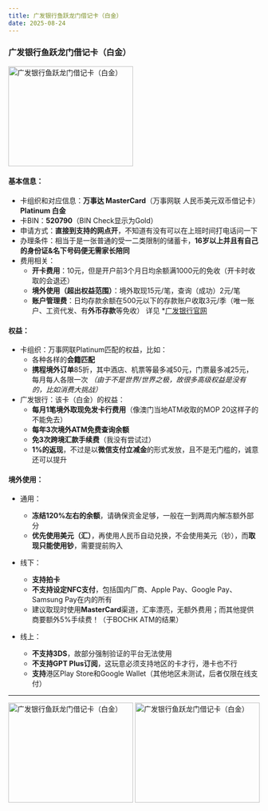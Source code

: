 ```yaml
---
title: 广发银行鱼跃龙门借记卡（白金）
date: 2025-08-24
---
```


### 广发银行鱼跃龙门借记卡（白金）
<img src="/images/cgblylm.jpg" width="250" height="200" alt="广发银行鱼跃龙门借记卡（白金）" />

#### 基本信息：
* 卡组织和对应信息：**万事达 MasterCard**（万事网联 人民币美元双币借记卡）**Platinum 白金**
* 卡BIN：**520790**（BIN Check显示为Gold）
* 申请方式：**直接到支持的网点开**，不知道有没有可以在上班时间打电话问一下
* 办理条件：相当于是一张普通的受一二类限制的储蓄卡，**16岁以上并且有自己的身份证&名下号码便无需家长陪同**
* 费用相关：
    * **开卡费用**：10元，但是开户前3个月日均余额满1000元的免收（开卡时收取的会退还）
    * **境外使用（超出权益范围）**：境外取现15元/笔，查询（成功）2元/笔
    * **账户管理费**：日均存款余额在500元以下的存款账户收取3元/季（唯一账户、工资代发、有**外币存款**等免收）
    详见 *[广发银行官网](https://www.cgbchina.com.cn/Info/25549937)

#### 权益：
* 卡组织：万事网联Platinum匹配的权益，比如：
    * 各种各样的**会籍匹配**
    * **携程境外订单**85折，其中酒店、机票等最多减50元，门票最多减25元，每月每人各限一次
    *（由于不是世界/世界之极，故很多高级权益是没有的，比如消费大挑战）*
* 广发银行：该卡（白金）的权益：
    * **每月1笔境外取现免发卡行费用**（像澳门当地ATM收取的MOP 20这样子的不能免去）
    * **每年3次境外ATM免费查询余额**
    * **免3次跨境汇款手续费**（我没有尝试过）
    * **1%的返现**，不过是以**微信支付立减金**的形式发放，且不是无门槛的，诚意还可以提升

#### 境外使用：
* 通用：
    * **冻结120%左右的余额**，请确保资金足够，一般在一到两周内解冻额外部分
    * **优先使用美元（汇）**，再使用人民币自动兑换，不会使用美元（钞），而**取现只能使用钞**，需要提前购入

* 线下：
    * **支持拍卡**
    * **不支持设定NFC支付**，包括国内厂商、Apple Pay、Google Pay、Samsung Pay在内的所有
    * 建议取现时使用**MasterCard**渠道，汇率漂亮，无额外费用；而其他提供商要额外5%手续费！（于BOCHK ATM的结果）
* 线上：
    * **不支持3DS**，故部分强制验证的平台无法使用
    * **不支持GPT Plus订阅**，这玩意必须支持地区的卡才行，港卡也不行
    * **支持**港区Play Store和Google Wallet（其他地区未测试，后者仅限在线支付）

---

<img src="/images/cgblylm1.jpg" width="250" height="200" alt="广发银行鱼跃龙门借记卡（白金）" />
<img src="/images/cgblylm2.jpg" width="250" height="200" alt="广发银行鱼跃龙门借记卡（白金）" />
